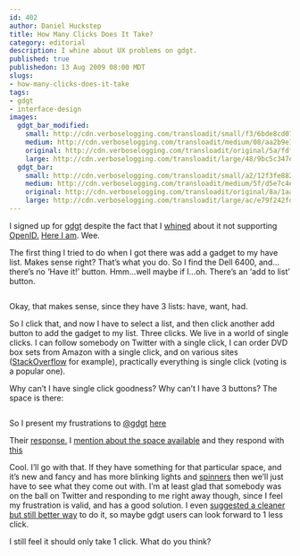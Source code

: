 ```yaml
--- 
id: 402
author: Daniel Huckstep
title: How Many Clicks Does It Take?
category: editorial
description: I whine about UX problems on gdgt.
published: true
publishedon: 13 Aug 2009 08:00 MDT
slugs: 
- how-many-clicks-does-it-take
tags: 
- gdgt
- interface-design
images: 
  gdgt_bar_modified: 
    small: http://cdn.verboselogging.com/transloadit/small/f3/6bde8cd07f505c8458e09d860ff53e/gdgt-bar-modified.png
    medium: http://cdn.verboselogging.com/transloadit/medium/08/aa2b9e1fa9a61c406338c97c6e270f/gdgt-bar-modified.png
    original: http://cdn.verboselogging.com/transloadit/original/5a/fdff7276350f0847932990fd6cf24d/gdgt-bar-modified.png
    large: http://cdn.verboselogging.com/transloadit/large/48/9bc5c347ef148b8c89b6b9b1d3baac/gdgt-bar-modified.png
  gdgt_bar: 
    small: http://cdn.verboselogging.com/transloadit/small/a2/12f3fe8822e509c67876b720a82fb9/gdgt-bar.png
    medium: http://cdn.verboselogging.com/transloadit/medium/5f/d5e7c4e00bd1baea1faaba66ff9539/gdgt-bar.png
    original: http://cdn.verboselogging.com/transloadit/original/8a/1aa8f230946ada9f8a851bb361a2ab/gdgt-bar.png
    large: http://cdn.verboselogging.com/transloadit/large/ac/e79f242fdb7491496f09d53df027e8/gdgt-bar.png
---
```

<p>I signed up for <a href="http://gdgt.com/">gdgt</a> despite the fact that I <a href="http://twitter.com/darkhelmetlive/status/2475471224">whined</a> about it not supporting <a href="http://openid.net/">OpenID.</a> <a href="http://user.gdgt.com/darkhelmet/">Here I am</a>. Wee.</p>
<p>The first thing I tried to do when I got there was add a gadget to my have list. Makes sense right? That&#8217;s what you do. So I find the Dell 6400, and&#8230;there&#8217;s no &#8216;Have it!&#8217; button. Hmm&#8230;well maybe if I&#8230;oh. There&#8217;s an &#8216;add to list&#8217; button.</p>
<p><figure><a href="http://cdn.verboselogging.com/transloadit/original/8a/1aa8f230946ada9f8a851bb361a2ab/gdgt-bar.png"><img src="http://cdn.verboselogging.com/transloadit/medium/5f/d5e7c4e00bd1baea1faaba66ff9539/gdgt-bar.png" class=" medium" alt="" /></a></figure></p>
<p>Okay, that makes sense, since they have 3 lists: have, want, had.</p>
<p>So I click that, and now I have to select a list, and then click another add button to add the gadget to my list. Three clicks. We live in a world of single clicks. I can follow somebody on Twitter with a single click, I can order <span class="caps">DVD</span> box sets from Amazon with a single click, and on various sites (<a href="http://stackoverflow.com/">StackOverflow</a> for example), practically everything is single click (voting is a popular one).</p>
<p>Why can&#8217;t I have single click goodness? Why can&#8217;t I have 3 buttons? The space is there:</p>
<p><figure><a href="http://cdn.verboselogging.com/transloadit/original/5a/fdff7276350f0847932990fd6cf24d/gdgt-bar-modified.png"><img src="http://cdn.verboselogging.com/transloadit/medium/08/aa2b9e1fa9a61c406338c97c6e270f/gdgt-bar-modified.png" class=" medium" alt="" /></a></figure></p>
<p>So I present my frustrations to <a href="http://twitter.com/gdgt">@gdgt</a> <a href="http://twitter.com/darkhelmetlive/status/3278779962">here</a></p>
<p>Their <a href="http://twitter.com/gdgt/status/3279208480">response.</a> I <a href="http://twitter.com/darkhelmetlive/status/3279270108">mention about the space available</a> and they respond with <a href="http://twitter.com/gdgt/status/3279311145">this</a></p>
<p>Cool. I&#8217;ll go with that. If they have something for that particular space, and it&#8217;s new and fancy and has more blinking lights and <a href="http://en.wikipedia.org/wiki/Spinner_(wheel)">spinners</a> then we&#8217;ll just have to see what they come out with. I&#8217;m at least glad that somebody was on the ball on Twitter and responding to me right away though, since I feel my frustration is valid, and has a good solution. I even <a href="http://twitter.com/darkhelmetlive/status/3279393612">suggested a cleaner but still better way</a> to do it, so maybe gdgt users can look forward to 1 less click.</p>
<p>I still feel it should only take 1 click. What do you think?</p>
